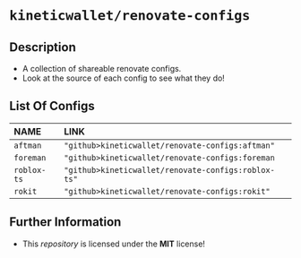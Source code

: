 # `kineticwallet/renovate-configs`

## Description
- A collection of shareable renovate configs.
- Look at the source of each config to see what they do!

## List Of Configs
| **NAME** | **LINK** |
|:---------|:---------|
| `aftman` | `"github>kineticwallet/renovate-configs:aftman"` |
| `foreman` | `"github>kineticwallet/renovate-configs:foreman` |
| `roblox-ts` | `"github>kineticwallet/renovate-configs:roblox-ts"` |
| `rokit` | `"github>kineticwallet/renovate-configs:rokit"` |

## Further Information
- This *repository* is licensed under the **MIT** license!
